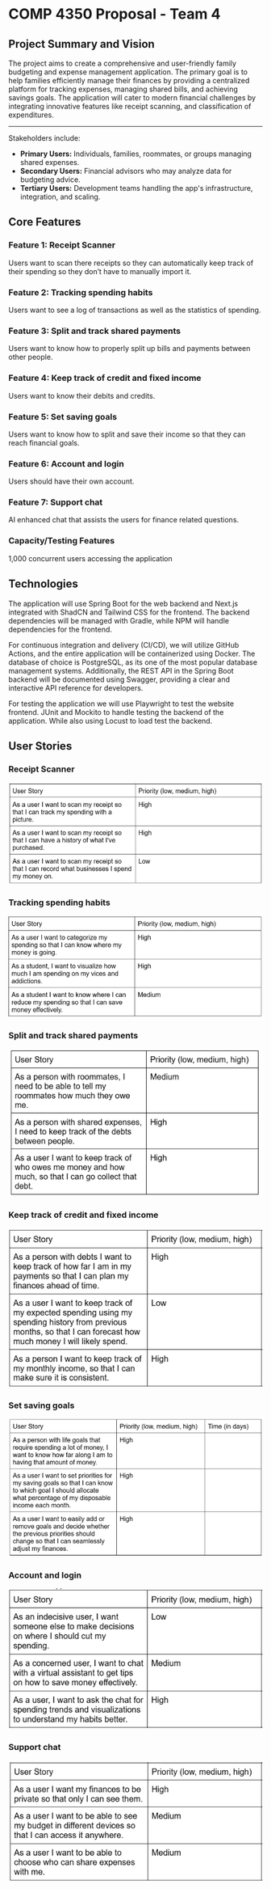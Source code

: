 # COMP 4350 Proposal - Team 4

## Project Summary and Vision

The project aims to create a comprehensive and user-friendly family budgeting and expense management application. The primary goal is to help families efficiently manage their finances by providing a centralized platform for tracking expenses, managing shared bills, and achieving savings goals. The application will cater to modern financial challenges by integrating innovative features like receipt scanning, and classification of expenditures.

---
Stakeholders include:

- **Primary Users:** Individuals, families, roommates, or groups managing shared expenses.
- **Secondary Users:** Financial advisors who may analyze data for budgeting advice.
- **Tertiary Users:** Development teams handling the app's infrastructure, integration, and scaling.

## Core Features

### Feature 1: Receipt Scanner

Users want to scan there receipts so they can automatically keep track of their spending so they don’t have to manually import it.

### Feature 2: Tracking spending habits

Users want to see a log of transactions as well as the statistics of spending.

### Feature 3: Split and track shared payments

Users want to know how to properly split up bills and payments between other people.

### Feature 4: Keep track of credit and fixed income

Users want to know their debits and credits.

### Feature 5: Set saving goals

Users want to know how to split and save their income so that they can reach financial goals.

### Feature 6: Account and login

Users should have their own account.

### Feature 7: Support chat

AI enhanced chat that assists the users for finance related questions.

### Capacity/Testing Features

1,000 concurrent users accessing the application

## Technologies

The application will use Spring Boot for the web backend and Next.js integrated with ShadCN and Tailwind CSS for the frontend. The backend dependencies will be managed with Gradle, while NPM will handle dependencies for the frontend.

For continuous integration and delivery (CI/CD), we will utilize GitHub Actions, and the entire application will be containerized using Docker. The database of choice is PostgreSQL, as its one of the most popular database management systems. Additionally, the REST API in the Spring Boot backend will be documented using Swagger, providing a clear and interactive API reference for developers.

For testing the application we will use Playwright to test the website frontend. JUnit and Mockito to handle testing the backend of the application. While also using Locust to load test the backend.

## User Stories

### Receipt Scanner

![Feature 1](Documentation\UserStories\Feature1.png)

### Tracking spending habits

![Feature 2](Documentation\UserStories\Feature2.png)

### Split and track shared payments

![Feature 3](Documentation\UserStories\Feature3.png)

### Keep track of credit and fixed income

![Feature 4](Documentation\UserStories\Feature4.png)

### Set saving goals

![Feature 5](Documentation\UserStories\Feature5.png)

### Account and login

![Feature 6](Documentation\UserStories\Feature6.png)

### Support chat

![Feature 7](Documentation\UserStories\Feature7.png)
